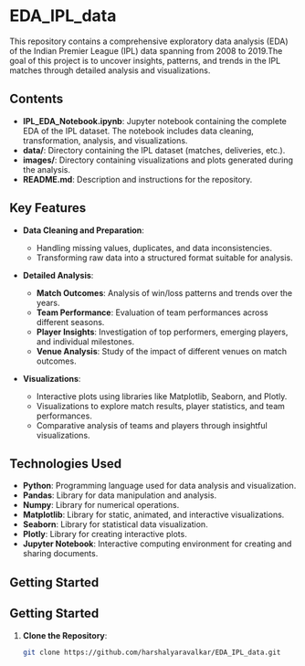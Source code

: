 # EDA_IPL_data
This repository contains a comprehensive exploratory data analysis (EDA) of the Indian Premier League (IPL) data spanning from 2008 to 2019.The goal of this project is to uncover insights, patterns, and trends in the IPL matches through detailed analysis and visualizations.

## Contents
- **IPL_EDA_Notebook.ipynb**: Jupyter notebook containing the complete EDA of the IPL dataset. The notebook includes data cleaning, transformation, analysis, and visualizations.
- **data/**: Directory containing the IPL dataset (matches, deliveries, etc.).
- **images/**: Directory containing visualizations and plots generated during the analysis.
- **README.md**: Description and instructions for the repository.

## Key Features
- **Data Cleaning and Preparation**:
  - Handling missing values, duplicates, and data inconsistencies.
  - Transforming raw data into a structured format suitable for analysis.

- **Detailed Analysis**:
  - **Match Outcomes**: Analysis of win/loss patterns and trends over the years.
  - **Team Performance**: Evaluation of team performances across different seasons.
  - **Player Insights**: Investigation of top performers, emerging players, and individual milestones.
  - **Venue Analysis**: Study of the impact of different venues on match outcomes.

- **Visualizations**:
  - Interactive plots using libraries like Matplotlib, Seaborn, and Plotly.
  - Visualizations to explore match results, player statistics, and team performances.
  - Comparative analysis of teams and players through insightful visualizations.

## Technologies Used

- **Python**: Programming language used for data analysis and visualization.
- **Pandas**: Library for data manipulation and analysis.
- **Numpy**: Library for numerical operations.
- **Matplotlib**: Library for static, animated, and interactive visualizations.
- **Seaborn**: Library for statistical data visualization.
- **Plotly**: Library for creating interactive plots.
- **Jupyter Notebook**: Interactive computing environment for creating and sharing documents.

## Getting Started

## Getting Started

1. **Clone the Repository**:
   ```bash
   git clone https://github.com/harshalyaravalkar/EDA_IPL_data.git 
